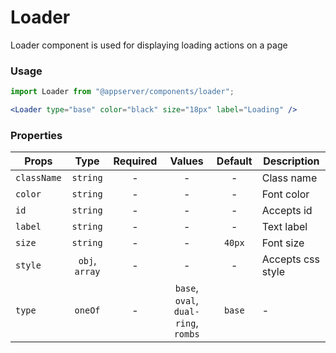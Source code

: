 # Loader

Loader component is used for displaying loading actions on a page

### Usage

```js
import Loader from "@appserver/components/loader";
```

```jsx
<Loader type="base" color="black" size="18px" label="Loading" />
```

### Properties

| Props       |      Type      | Required |                Values                | Default | Description       |
| ----------- | :------------: | :------: | :----------------------------------: | :-----: | ----------------- |
| `className` |    `string`    |    -     |                  -                   |    -    | Class name        |
| `color`     |    `string`    |    -     |                  -                   |    -    | Font color        |
| `id`        |    `string`    |    -     |                  -                   |    -    | Accepts id        |
| `label`     |    `string`    |    -     |                  -                   |    -    | Text label        |
| `size`      |    `string`    |    -     |                  -                   | `40px`  | Font size         |
| `style`     | `obj`, `array` |    -     |                  -                   |    -    | Accepts css style |
| `type`      |    `oneOf`     |    -     | `base`, `oval`, `dual-ring`, `rombs` | `base`  | -                 |
